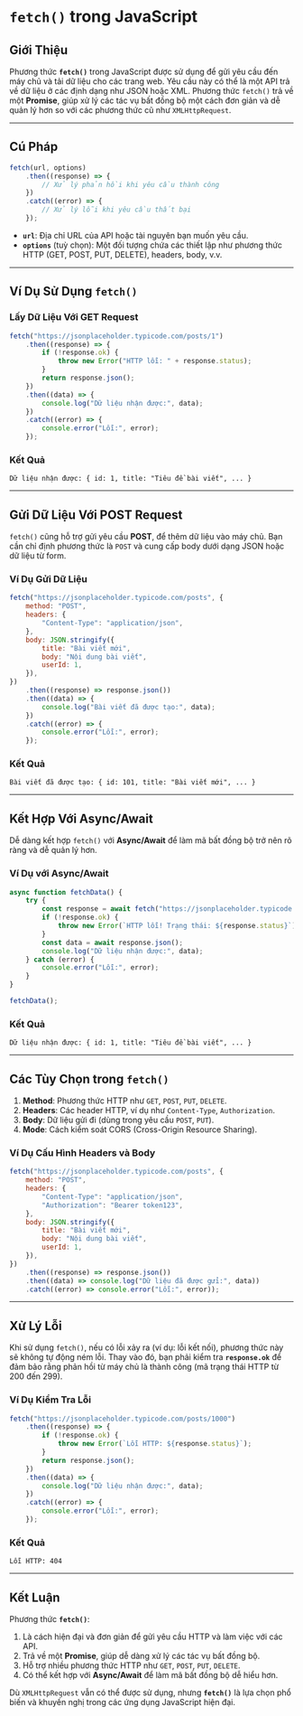 # `fetch()` trong JavaScript

## Giới Thiệu

Phương thức **`fetch()`** trong JavaScript được sử dụng để gửi yêu cầu đến máy chủ và tải dữ liệu cho các trang web. Yêu cầu này có thể là một API trả về dữ liệu ở các định dạng như JSON hoặc XML. Phương thức `fetch()` trả về một **Promise**, giúp xử lý các tác vụ bất đồng bộ một cách đơn giản và dễ quản lý hơn so với các phương thức cũ như `XMLHttpRequest`.

---

## Cú Pháp

```javascript
fetch(url, options)
    .then((response) => {
        // Xử lý phản hồi khi yêu cầu thành công
    })
    .catch((error) => {
        // Xử lý lỗi khi yêu cầu thất bại
    });
```

- **`url`**: Địa chỉ URL của API hoặc tài nguyên bạn muốn yêu cầu.
- **`options`** (tuỳ chọn): Một đối tượng chứa các thiết lập như phương thức HTTP (GET, POST, PUT, DELETE), headers, body, v.v.

---

## Ví Dụ Sử Dụng `fetch()`

### Lấy Dữ Liệu Với GET Request

```javascript
fetch("https://jsonplaceholder.typicode.com/posts/1")
    .then((response) => {
        if (!response.ok) {
            throw new Error("HTTP lỗi: " + response.status);
        }
        return response.json();
    })
    .then((data) => {
        console.log("Dữ liệu nhận được:", data);
    })
    .catch((error) => {
        console.error("Lỗi:", error);
    });
```

### Kết Quả

```plaintext
Dữ liệu nhận được: { id: 1, title: "Tiêu đề bài viết", ... }
```

---

## Gửi Dữ Liệu Với POST Request

`fetch()` cũng hỗ trợ gửi yêu cầu **POST**, để thêm dữ liệu vào máy chủ. Bạn cần chỉ định phương thức là `POST` và cung cấp body dưới dạng JSON hoặc dữ liệu từ form.

### Ví Dụ Gửi Dữ Liệu

```javascript
fetch("https://jsonplaceholder.typicode.com/posts", {
    method: "POST",
    headers: {
        "Content-Type": "application/json",
    },
    body: JSON.stringify({
        title: "Bài viết mới",
        body: "Nội dung bài viết",
        userId: 1,
    }),
})
    .then((response) => response.json())
    .then((data) => {
        console.log("Bài viết đã được tạo:", data);
    })
    .catch((error) => {
        console.error("Lỗi:", error);
    });
```

### Kết Quả

```plaintext
Bài viết đã được tạo: { id: 101, title: "Bài viết mới", ... }
```

---

## Kết Hợp Với Async/Await

Dễ dàng kết hợp `fetch()` với **Async/Await** để làm mã bất đồng bộ trở nên rõ ràng và dễ quản lý hơn.

### Ví Dụ với Async/Await

```javascript
async function fetchData() {
    try {
        const response = await fetch("https://jsonplaceholder.typicode.com/posts/1");
        if (!response.ok) {
            throw new Error(`HTTP lỗi! Trạng thái: ${response.status}`);
        }
        const data = await response.json();
        console.log("Dữ liệu nhận được:", data);
    } catch (error) {
        console.error("Lỗi:", error);
    }
}

fetchData();
```

### Kết Quả

```plaintext
Dữ liệu nhận được: { id: 1, title: "Tiêu đề bài viết", ... }
```

---

## Các Tùy Chọn trong `fetch()`

1. **Method**: Phương thức HTTP như `GET`, `POST`, `PUT`, `DELETE`.
2. **Headers**: Các header HTTP, ví dụ như `Content-Type`, `Authorization`.
3. **Body**: Dữ liệu gửi đi (dùng trong yêu cầu `POST`, `PUT`).
4. **Mode**: Cách kiểm soát CORS (Cross-Origin Resource Sharing).

### Ví Dụ Cấu Hình Headers và Body

```javascript
fetch("https://jsonplaceholder.typicode.com/posts", {
    method: "POST",
    headers: {
        "Content-Type": "application/json",
        "Authorization": "Bearer token123",
    },
    body: JSON.stringify({
        title: "Bài viết mới",
        body: "Nội dung bài viết",
        userId: 1,
    }),
})
    .then((response) => response.json())
    .then((data) => console.log("Dữ liệu đã được gửi:", data))
    .catch((error) => console.error("Lỗi:", error));
```

---

## Xử Lý Lỗi

Khi sử dụng `fetch()`, nếu có lỗi xảy ra (ví dụ: lỗi kết nối), phương thức này sẽ không tự động ném lỗi. Thay vào đó, bạn phải kiểm tra **`response.ok`** để đảm bảo rằng phản hồi từ máy chủ là thành công (mã trạng thái HTTP từ 200 đến 299).

### Ví Dụ Kiểm Tra Lỗi

```javascript
fetch("https://jsonplaceholder.typicode.com/posts/1000")
    .then((response) => {
        if (!response.ok) {
            throw new Error(`Lỗi HTTP: ${response.status}`);
        }
        return response.json();
    })
    .then((data) => {
        console.log("Dữ liệu nhận được:", data);
    })
    .catch((error) => {
        console.error("Lỗi:", error);
    });
```

### Kết Quả

```plaintext
Lỗi HTTP: 404
```

---

## Kết Luận

Phương thức **`fetch()`**:

1. Là cách hiện đại và đơn giản để gửi yêu cầu HTTP và làm việc với các API.
2. Trả về một **Promise**, giúp dễ dàng xử lý các tác vụ bất đồng bộ.
3. Hỗ trợ nhiều phương thức HTTP như `GET`, `POST`, `PUT`, `DELETE`.
4. Có thể kết hợp với **Async/Await** để làm mã bất đồng bộ dễ hiểu hơn.

Dù `XMLHttpRequest` vẫn có thể được sử dụng, nhưng **`fetch()`** là lựa chọn phổ biến và khuyến nghị trong các ứng dụng JavaScript hiện đại.